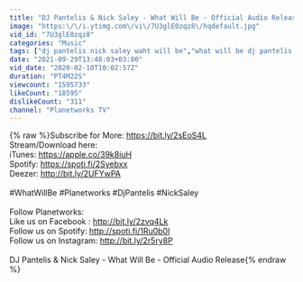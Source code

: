 ```yaml
---
title: "DJ Pantelis & Nick Saley - What Will Be - Official Audio Release"
image: "https:\/\/i.ytimg.com\/vi\/7U3glE0zqz8\/hqdefault.jpg"
vid_id: "7U3glE0zqz8"
categories: "Music"
tags: ["dj pantelis nick saley waht will be","what will be dj pantelis nick saley","dj pantelis"]
date: "2021-09-29T13:48:03+03:00"
vid_date: "2020-02-10T10:02:57Z"
duration: "PT4M22S"
viewcount: "1595733"
likeCount: "18595"
dislikeCount: "311"
channel: "Planetworks TV"
---
```

{% raw %}Subscribe for More: <a rel="nofollow" target="blank" href="https://bit.ly/2sEoS4L">https://bit.ly/2sEoS4L</a><br />Stream/Download here:<br />iTunes: <a rel="nofollow" target="blank" href="https://apple.co/39k8iuH">https://apple.co/39k8iuH</a><br />Spotify: <a rel="nofollow" target="blank" href="https://spoti.fi/2Syebxx">https://spoti.fi/2Syebxx</a><br />Deezer: <a rel="nofollow" target="blank" href="http://bit.ly/2UFYwPA">http://bit.ly/2UFYwPA</a><br /><br />#WhatWillBe #Planetworks #DjPantelis #NickSaley<br /><br />Follow Planetworks:<br />Like us on Facebook : <a rel="nofollow" target="blank" href="http://bit.ly/2zvq4Lk">http://bit.ly/2zvq4Lk</a><br />Follow us on Spotify: <a rel="nofollow" target="blank" href="http://spoti.fi/1Ru0b0l">http://spoti.fi/1Ru0b0l</a><br />Follow us on Instagram: <a rel="nofollow" target="blank" href="http://bit.ly/2r5ry8P">http://bit.ly/2r5ry8P</a><br /><br />DJ Pantelis &amp; Nick Saley - What Will Be - Official Audio Release{% endraw %}
